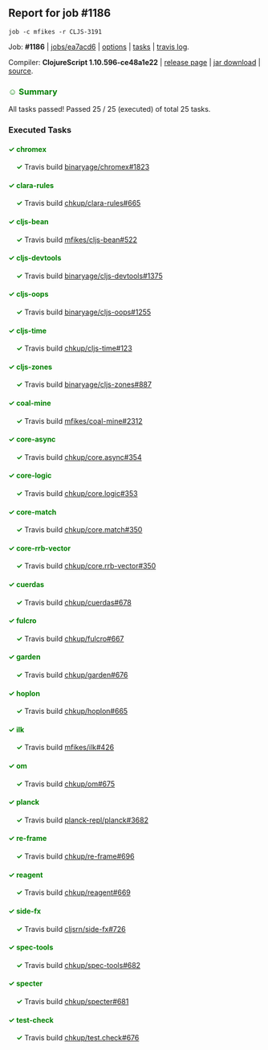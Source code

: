 ## Report for job #1186
```
job -c mfikes -r CLJS-3191
```


Job: **#1186** | [jobs/ea7acd6](https://github.com/cljs-oss/canary/commit/ea7acd67c4ca3d6940fc932049356b0076504506) | [options](options.edn) | [tasks](tasks.edn) | [travis log](https://travis-ci.org/cljs-oss/canary/builds/613504172).

Compiler: **ClojureScript 1.10.596-ce48a1e22** | [release page](https://github.com/cljs-oss/canary/releases/tag/r1.10.596-ce48a1e22) | [jar download](https://github.com/cljs-oss/canary/releases/download/r1.10.596-ce48a1e22/clojurescript-1.10.596-ce48a1e22.jar) | [source](https://github.com/mfikes/clojurescript/commit/ce48a1e22fe38a947eb78223b2d62cf2f5baeda1).

### <b style='color:green'>☺ Summary</b>

All tasks passed! Passed 25 / 25 (executed) of total 25 tasks.

### Executed Tasks

#### <b style='color:green'>&#x2713; chromex</b>
&nbsp;&nbsp;&nbsp;&nbsp;<b style='color:green'>&#x2713;</b> Travis build [binaryage/chromex#1823](https://travis-ci.org/binaryage/chromex/builds/613506175)<br>

#### <b style='color:green'>&#x2713; clara-rules</b>
&nbsp;&nbsp;&nbsp;&nbsp;<b style='color:green'>&#x2713;</b> Travis build [chkup/clara-rules#665](https://travis-ci.org/chkup/clara-rules/builds/613506189)<br>

#### <b style='color:green'>&#x2713; cljs-bean</b>
&nbsp;&nbsp;&nbsp;&nbsp;<b style='color:green'>&#x2713;</b> Travis build [mfikes/cljs-bean#522](https://travis-ci.org/mfikes/cljs-bean/builds/613506191)<br>

#### <b style='color:green'>&#x2713; cljs-devtools</b>
&nbsp;&nbsp;&nbsp;&nbsp;<b style='color:green'>&#x2713;</b> Travis build [binaryage/cljs-devtools#1375](https://travis-ci.org/binaryage/cljs-devtools/builds/613506204)<br>

#### <b style='color:green'>&#x2713; cljs-oops</b>
&nbsp;&nbsp;&nbsp;&nbsp;<b style='color:green'>&#x2713;</b> Travis build [binaryage/cljs-oops#1255](https://travis-ci.org/binaryage/cljs-oops/builds/613506216)<br>

#### <b style='color:green'>&#x2713; cljs-time</b>
&nbsp;&nbsp;&nbsp;&nbsp;<b style='color:green'>&#x2713;</b> Travis build [chkup/cljs-time#123](https://travis-ci.org/chkup/cljs-time/builds/613506220)<br>

#### <b style='color:green'>&#x2713; cljs-zones</b>
&nbsp;&nbsp;&nbsp;&nbsp;<b style='color:green'>&#x2713;</b> Travis build [binaryage/cljs-zones#887](https://travis-ci.org/binaryage/cljs-zones/builds/613506214)<br>

#### <b style='color:green'>&#x2713; coal-mine</b>
&nbsp;&nbsp;&nbsp;&nbsp;<b style='color:green'>&#x2713;</b> Travis build [mfikes/coal-mine#2312](https://travis-ci.org/mfikes/coal-mine/builds/613506233)<br>

#### <b style='color:green'>&#x2713; core-async</b>
&nbsp;&nbsp;&nbsp;&nbsp;<b style='color:green'>&#x2713;</b> Travis build [chkup/core.async#354](https://travis-ci.org/chkup/core.async/builds/613506231)<br>

#### <b style='color:green'>&#x2713; core-logic</b>
&nbsp;&nbsp;&nbsp;&nbsp;<b style='color:green'>&#x2713;</b> Travis build [chkup/core.logic#353](https://travis-ci.org/chkup/core.logic/builds/613506260)<br>

#### <b style='color:green'>&#x2713; core-match</b>
&nbsp;&nbsp;&nbsp;&nbsp;<b style='color:green'>&#x2713;</b> Travis build [chkup/core.match#350](https://travis-ci.org/chkup/core.match/builds/613506264)<br>

#### <b style='color:green'>&#x2713; core-rrb-vector</b>
&nbsp;&nbsp;&nbsp;&nbsp;<b style='color:green'>&#x2713;</b> Travis build [chkup/core.rrb-vector#350](https://travis-ci.org/chkup/core.rrb-vector/builds/613506270)<br>

#### <b style='color:green'>&#x2713; cuerdas</b>
&nbsp;&nbsp;&nbsp;&nbsp;<b style='color:green'>&#x2713;</b> Travis build [chkup/cuerdas#678](https://travis-ci.org/chkup/cuerdas/builds/613506314)<br>

#### <b style='color:green'>&#x2713; fulcro</b>
&nbsp;&nbsp;&nbsp;&nbsp;<b style='color:green'>&#x2713;</b> Travis build [chkup/fulcro#667](https://travis-ci.org/chkup/fulcro/builds/613506545)<br>

#### <b style='color:green'>&#x2713; garden</b>
&nbsp;&nbsp;&nbsp;&nbsp;<b style='color:green'>&#x2713;</b> Travis build [chkup/garden#676](https://travis-ci.org/chkup/garden/builds/613506294)<br>

#### <b style='color:green'>&#x2713; hoplon</b>
&nbsp;&nbsp;&nbsp;&nbsp;<b style='color:green'>&#x2713;</b> Travis build [chkup/hoplon#665](https://travis-ci.org/chkup/hoplon/builds/613506272)<br>

#### <b style='color:green'>&#x2713; ilk</b>
&nbsp;&nbsp;&nbsp;&nbsp;<b style='color:green'>&#x2713;</b> Travis build [mfikes/ilk#426](https://travis-ci.org/mfikes/ilk/builds/613506341)<br>

#### <b style='color:green'>&#x2713; om</b>
&nbsp;&nbsp;&nbsp;&nbsp;<b style='color:green'>&#x2713;</b> Travis build [chkup/om#675](https://travis-ci.org/chkup/om/builds/613506417)<br>

#### <b style='color:green'>&#x2713; planck</b>
&nbsp;&nbsp;&nbsp;&nbsp;<b style='color:green'>&#x2713;</b> Travis build [planck-repl/planck#3682](https://travis-ci.org/planck-repl/planck/builds/613506510)<br>

#### <b style='color:green'>&#x2713; re-frame</b>
&nbsp;&nbsp;&nbsp;&nbsp;<b style='color:green'>&#x2713;</b> Travis build [chkup/re-frame#696](https://travis-ci.org/chkup/re-frame/builds/613506337)<br>

#### <b style='color:green'>&#x2713; reagent</b>
&nbsp;&nbsp;&nbsp;&nbsp;<b style='color:green'>&#x2713;</b> Travis build [chkup/reagent#669](https://travis-ci.org/chkup/reagent/builds/613506528)<br>

#### <b style='color:green'>&#x2713; side-fx</b>
&nbsp;&nbsp;&nbsp;&nbsp;<b style='color:green'>&#x2713;</b> Travis build [cljsrn/side-fx#726](https://travis-ci.org/cljsrn/side-fx/builds/613506324)<br>

#### <b style='color:green'>&#x2713; spec-tools</b>
&nbsp;&nbsp;&nbsp;&nbsp;<b style='color:green'>&#x2713;</b> Travis build [chkup/spec-tools#682](https://travis-ci.org/chkup/spec-tools/builds/613506414)<br>

#### <b style='color:green'>&#x2713; specter</b>
&nbsp;&nbsp;&nbsp;&nbsp;<b style='color:green'>&#x2713;</b> Travis build [chkup/specter#681](https://travis-ci.org/chkup/specter/builds/613506560)<br>

#### <b style='color:green'>&#x2713; test-check</b>
&nbsp;&nbsp;&nbsp;&nbsp;<b style='color:green'>&#x2713;</b> Travis build [chkup/test.check#676](https://travis-ci.org/chkup/test.check/builds/613506501)<br>